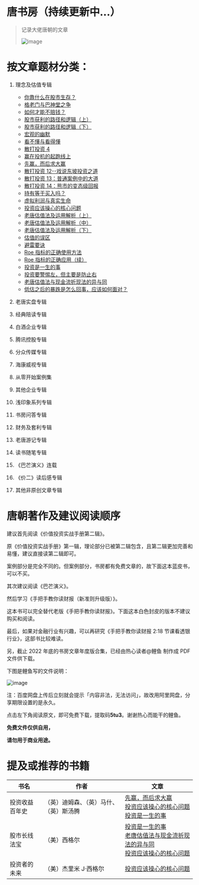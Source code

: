 # 唐书房（持续更新中...）

> 记录大佬唐朝的文章
>
> ![image](https://github.com/fengyumozhu/tsf/assets/6201828/0be31488-e5f4-4855-86ec-114db74e1a53)

# 按文章题材分类：

1. 理念及估值专辑

   - [你靠什么在股市生存？](docs/你靠什么在股市生存.md)
   - [格老门与巴神堂之争](docs/格老门与巴神堂之争.md)
   - [如何才能不赔钱？](docs/如何才能不赔钱.md)
   - [股市获利的路径和逻辑（上）](docs/股市获利的路径和逻辑上.md)
   - [股市获利的路径和逻辑（下）](docs/股市获利的路径和逻辑下.md)
   - [宏观的幽默](docs/宏观的幽默.md)
   - [看不懂与看得懂](docs/看不懂与看得懂.md)
   - [散打投资 4](docs/散打投资4.md)
   - [赢在投机的起跑线上](docs/赢在投机的起跑线上.md)
   - [先赢，而后求大赢](docs/先赢而后求大赢.md)
   - [散打投资 12--戏说东坡投资之道](docs/散打投资12--戏说东坡投资之道.md)
   - [散打投资 13：普通案例中的大道](docs/散打投资13普通案例中的大道.md)
   - [散打投资 14：熊市的变态级回报](docs/散打投资14熊市的变态级回报.md)
   - [持有等于买入吗？](docs/持有等于买入吗.md)
   - [虚拟利润与真实生命](docs/虚拟利润与真实生命.md)
   - [投资应该操心的核心问题](docs/投资应该操心的核心问题.md)
   - [老唐估值法及运用解析（上）](docs/老唐估值法及运用解析上.md)
   - [老唐估值法及运用解析（中）](docs/老唐估值法及运用解析中.md)
   - [老唐估值法及运用解析（下）](docs/老唐估值法及运用解析下.md)
   - [估值的误区](docs/估值的误区.md)
   - [避雷要诀](docs/避雷要诀.md)
   - [Roe 指标的正确使用方法](docs/roe指标的正确使用方法.md)
   - [Roe 指标的正确应用（续）](docs/roe指标的正确应用续.md)
   - [投资是一生的事](docs/投资是一生的事.md)
   - [投资要警惕左，但主要是防止右](docs/投资要警惕左但主要是防止右.md)
   - [老唐估值法与现金流折现法的异与同](docs/老唐估值法与现金流折现法的异与同.md)
   - [低估之后的暴跌是怎么回事，应该如何面对？](docs/低估之后的暴跌是怎么回事应该如何面对.md)

2. 老唐实盘专辑
3. 经典陪读专辑
4. 白酒企业专辑
5. 腾讯控股专辑
6. 分众传媒专辑
7. 海康威视专辑
8. 从零开始案例集
9. 其他企业专辑
10. 浅印象系列专辑
11. 书房问答专辑
12. 财务及套利专辑
13. 老唐游记专辑
14. 读书随笔专辑
15. 《巴芒演义》连载
16. 《价二》读后感专辑
17. 其他非原创文章专辑

# 唐朝著作及建议阅读顺序

建议首先阅读《价值投资实战手册第二辑》。

原《价值投资实战手册》第一辑，理论部分已被第二辑包含，且第二辑更加完善和易懂，建议直接读第二辑即可。

案例部分是完全不同的。但案例部分，书房都有免费文章的，故下面这本蓝皮书，可以不买。

其次建议阅读《巴芒演义》。

然后学习《手把手教你读财报（新准则升级版）》。

这本书可以完全替代老版《手把手教你读财报》。下面这本白色封皮的版本不建议购买和阅读。

最后，如果对金融行业有兴趣，可以再研究《手把手教你读财报 2:18 节课看透银行业》，这部书比较难读。

另，截止 2022 年底的书房文章年度版合集，已经由热心读者@鲤鱼 制作成 PDF 文件供下载。

下图是鲤鱼写的文件说明：

![image](https://github.com/fengyumozhu/tsf/assets/6201828/cbbfc843-17d7-4841-8616-11573e210459)

注：百度网盘上传后立刻就会提示「内容非法，无法访问」，故改用阿里网盘，分享期限设置的是永久。

点击左下角阅读原文，即可免费下载，提取码**5tu3**。谢谢热心而能干的鲤鱼。

**免费文件仅供自用，**

**请勿用于商业用途。**

# 提及或推荐的书籍

| 书名           | 作者                                   | 文章                                                                                                                                                                                                                   |
| -------------- | -------------------------------------- | ---------------------------------------------------------------------------------------------------------------------------------------------------------------------------------------------------------------------- |
| 投资收益百年史 | （英）迪姆森、（英）马什、（英）斯汤腾 | [先赢，而后求大赢](理念及估值专辑/先赢而后求大赢.md) <br> [投资应该操心的核心问题](理念及估值专辑/投资应该操心的核心问题.md)<br> [投资是一生的事](理念及估值专辑/投资是一生的事.md)                                    |
| 股市长线法宝   | （美）西格尔                           | [投资是一生的事](理念及估值专辑/投资是一生的事.md) <br> [老唐估值法与现金流折现法的异与同](理念及估值专辑/老唐估值法与现金流折现法的异与同.md) <br> [投资应该操心的核心问题](理念及估值专辑/投资应该操心的核心问题.md) |
| 投资者的未来   | （美）杰里米 J·西格尔                  | [投资应该操心的核心问题](理念及估值专辑/投资应该操心的核心问题.md)                                                                                                                                                     |
